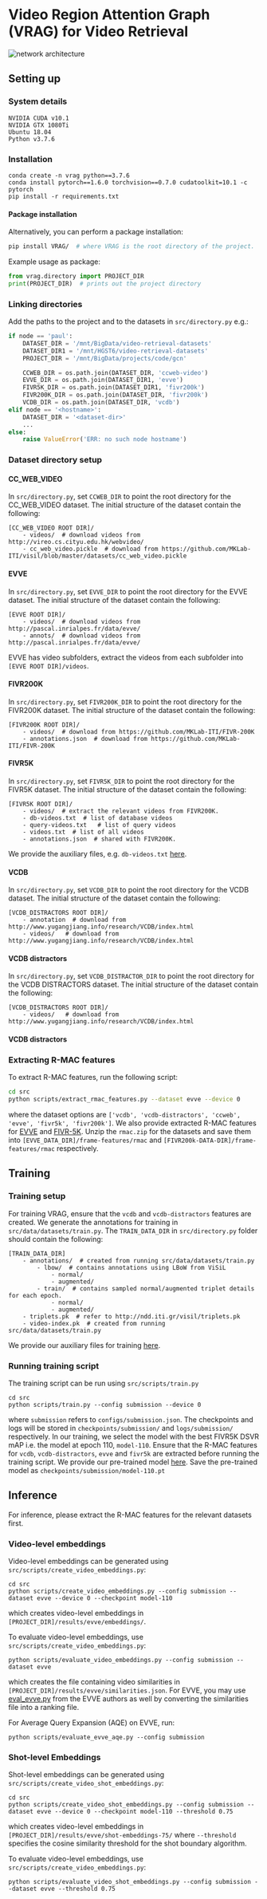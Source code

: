 # Video Region Attention Graph (VRAG) for Video Retrieval
![network architecture](./extras/network.PNG)
## Setting up

### System details

```
NVIDIA CUDA v10.1
NVIDIA GTX 1080Ti
Ubuntu 18.04
Python v3.7.6
```

### Installation

```
conda create -n vrag python==3.7.6
conda install pytorch==1.6.0 torchvision==0.7.0 cudatoolkit=10.1 -c pytorch
pip install -r requirements.txt
```

#### Package installation 
Alternatively, you can perform a package installation:
```bash
pip install VRAG/  # where VRAG is the root directory of the project.
```
Example usage as package:
```python
from vrag.directory import PROJECT_DIR
print(PROJECT_DIR)  # prints out the project directory
```

### Linking directories

Add the paths to the project and to the datasets in `src/directory.py` e.g.:

```python
if node == 'paul':
    DATASET_DIR = '/mnt/BigData/video-retrieval-datasets'
    DATASET_DIR1 = '/mnt/HGST6/video-retrieval-datasets'
    PROJECT_DIR = '/mnt/BigData/projects/code/gcn'

    CCWEB_DIR = os.path.join(DATASET_DIR, 'ccweb-video')
    EVVE_DIR = os.path.join(DATASET_DIR1, 'evve')
    FIVR5K_DIR = os.path.join(DATASET_DIR1, 'fivr200k')
    FIVR200K_DIR = os.path.join(DATASET_DIR, 'fivr200k')
    VCDB_DIR = os.path.join(DATASET_DIR, 'vcdb')
elif node == '<hostname>':
    DATASET_DIR = '<dataset-dir>'
    ...
else:
    raise ValueError('ERR: no such node hostname')
```

### Dataset directory setup

#### CC_WEB_VIDEO

In `src/directory.py`, set `CCWEB_DIR` to point the root directory for the CC_WEB_VIDEO dataset. The initial structure 
of the dataset contain the following:
```
[CC_WEB_VIDEO ROOT DIR]/
    - videos/  # download videos from http://vireo.cs.cityu.edu.hk/webvideo/
    - cc_web_video.pickle  # download from https://github.com/MKLab-ITI/visil/blob/master/datasets/cc_web_video.pickle
```

#### EVVE

In `src/directory.py`, set `EVVE_DIR` to point the root directory for the EVVE dataset. The initial structure 
of the dataset contain the following:
```
[EVVE ROOT DIR]/
    - videos/  # download videos from http://pascal.inrialpes.fr/data/evve/
    - annots/  # download videos from http://pascal.inrialpes.fr/data/evve/
```
EVVE has video subfolders, extract the videos from each subfolder into `[EVVE ROOT DIR]/videos`.

#### FIVR200K

In `src/directory.py`, set `FIVR200K_DIR` to point the root directory for the FIVR200K dataset. The initial structure 
of the dataset contain the following:
```
[FIVR200K ROOT DIR]/
    - videos/  # download from https://github.com/MKLab-ITI/FIVR-200K
    - annotations.json  # download from https://github.com/MKLab-ITI/FIVR-200K
```

#### FIVR5K

In `src/directory.py`, set `FIVR5K_DIR` to point the root directory for the FIVR5K dataset. The initial structure 
of the dataset contain the following:
```
[FIVR5K ROOT DIR]/
    - videos/  # extract the relevant videos from FIVR200K.
    - db-videos.txt  # list of database videos
    - query-videos.txt   # list of query videos
    - videos.txt  # list of all videos
    - annotations.json  # shared with FIVR200K.
```
We provide the auxiliary files, e.g. `db-videos.txt` [here](https://drive.google.com/drive/folders/1RFZweBRjGOsn2e1eNDolTK9orUUgNwev?usp=sharing).

#### VCDB
In `src/directory.py`, set `VCDB_DIR` to point the root directory for the VCDB dataset. The initial structure 
of the dataset contain the following:
```
[VCDB_DISTRACTORS ROOT DIR]/
    - annotation  # download from http://www.yugangjiang.info/research/VCDB/index.html
    - videos/   # download from http://www.yugangjiang.info/research/VCDB/index.html
```



#### VCDB distractors

In `src/directory.py`, set `VCDB_DISTRACTOR_DIR` to point the root directory for the VCDB DISTRACTORS dataset. The initial structure 
of the dataset contain the following:
```
[VCDB_DISTRACTORS ROOT DIR]/
    - videos/   # download from http://www.yugangjiang.info/research/VCDB/index.html
```

#### VCDB distractors

### Extracting R-MAC features

To extract R-MAC features, run the following script:
```bash
cd src
python scripts/extract_rmac_features.py --dataset evve --device 0
```
where the dataset options are `['vcdb', 'vcdb-distractors', 'ccweb', 'evve', 'fivr5k', 'fivr200k']`. We also provide 
extracted R-MAC features for [EVVE](https://drive.google.com/file/d/1nj9KQZ2PvyjqPvFgFILiy32seSgEBabA/view?usp=sharing) 
and [FIVR-5K](https://drive.google.com/file/d/19ZdySIuGmQHDj7KgLBvtxYauXjqMuTEa/view?usp=sharing). Unzip the `rmac.zip` 
for the datasets and save them into `[EVVE_DATA_DIR]/frame-features/rmac` and `[FIVR200k-DATA-DIR]/frame-features/rmac` respectively.
## Training

### Training setup

For training VRAG, ensure that the `vcdb` and `vcdb-distractors` features are created. We generate the annotations for 
training in `src/data/datasets/train.py`. The `TRAIN_DATA_DIR` in `src/directory.py` folder should contain the following:
```
[TRAIN_DATA_DIR]
    - annotations/  # created from running src/data/datasets/train.py
        - lbow/  # contains annotations using LBoW from ViSiL
            - normal/
            - augmented/
        - train/  # contains sampled normal/augmented triplet details for each epoch.
            - normal/
            - augmented/
    - triplets.pk  # refer to http://ndd.iti.gr/visil/triplets.pk
    - video-index.pk  # created from running src/data/datasets/train.py
``` 
We provide our auxiliary files for training [here](https://drive.google.com/drive/folders/1FF0fXpbHvLjCtJIw7xDMhcgtxChyXp99?usp=sharing).


### Running training script

The training script can be run using `src/scripts/train.py`
```
cd src
python scripts/train.py --config submission --device 0
```
where `submission` refers to `configs/submission.json`. The checkpoints and logs will be stored in 
`checkpoints/submission/` and `logs/submission/` respectively. In our training, we select the model with the best FIVR5K 
DSVR mAP i.e. the model at epoch 110, `model-110`.  Ensure that the R-MAC features for `vcdb`, `vcdb-distractors`, `evve` 
and `fivr5k` are extracted before running the training script. We provide our pre-trained model 
[here](https://drive.google.com/drive/folders/1GLYFbySWlb1LkIveMNcpnjaMMkDOOdp6?usp=sharing). Save the pre-trained model as `checkpoints/submission/model-110.pt`

## Inference

For inference, please extract the R-MAC features for the relevant datasets first.

### Video-level embeddings 

Video-level embeddings can be generated using `src/scripts/create_video_embeddings.py`:
```
cd src
python scripts/create_video_embeddings.py --config submission --dataset evve --device 0 --checkpoint model-110
```
which creates video-level embeddings in `[PROJECT_DIR]/results/evve/embeddings/`.

To evaluate video-level embeddings, use `src/scripts/create_video_embeddings.py`:
```
python scripts/evaluate_video_embeddings.py --config submission --dataset evve
```
which creates the file containing video similarities in `[PROJECT_DIR]/results/evve/similarities.json`. For EVVE, 
you may use [eval_evve.py](http://pascal.inrialpes.fr/data/evve/eval_evve.py) from the EVVE authors as well by converting the similarities file into a ranking file.

For Average Query Expansion (AQE) on EVVE, run:
```
python scripts/evaluate_evve_aqe.py --config submission
```

### Shot-level Embeddings
Shot-level embeddings can be generated using `src/scripts/create_video_shot_embeddings.py`:
```
cd src
python scripts/create_video_shot_embeddings.py --config submission --dataset evve --device 0 --checkpoint model-110 --threshold 0.75
```
which creates video-level embeddings in `[PROJECT_DIR]/results/evve/shot-embeddings-75/` where `--threshold` specifies the cosine similarity threshold for the shot boundary algorithm.

To evaluate video-level embeddings, use `src/scripts/create_video_embeddings.py`:
```
python scripts/evaluate_video_shot_embeddings.py --config submission --dataset evve --threshold 0.75
```


